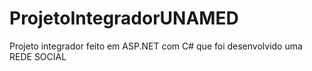 # ProjetoIntegradorUNAMED
Projeto integrador feito em ASP.NET com C# que foi desenvolvido uma REDE SOCIAL

